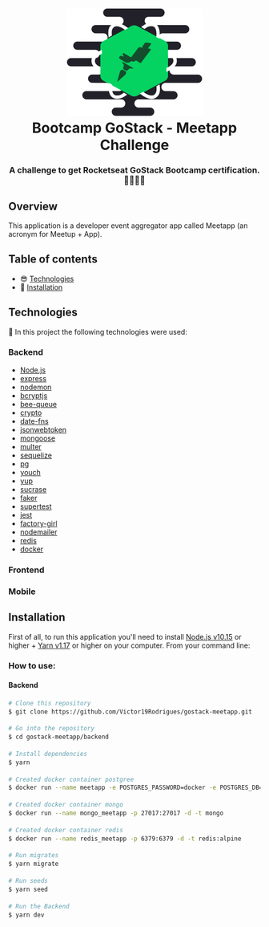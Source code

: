 <h1 align="center">
    <img alt="Bootcamp GoStack" src="https://github.com/Victor19Rodrigues/gostack-meetapp/blob/master/assets/logo-bootcamp.svg" />
    <br />
    Bootcamp GoStack - Meetapp Challenge
</h1>

<h3 align="center">
    A challenge to get Rocketseat GoStack Bootcamp certification. 👨🏻‍🚀🚀
</h3>

## Overview

This application is a developer event aggregator app called Meetapp (an acronym for Meetup + App).

## Table of contents

- :sunglasses: [Technologies](#technologies)
- :floppy_disk: [Installation](#installation)

## Technologies
:hammer: In this project the following technologies were used:

### Backend
-   [Node.js](https://nodejs.org)
-   [express](https://expressjs.com/)
-   [nodemon](https://nodemon.io/)
-   [bcryptjs](https://github.com/dcodeIO/bcrypt.js/tree/master/dist)
-   [bee-queue](https://bee-queue.com/)
-   [crypto](https://nodejs.org/api/crypto.html)
-   [date-fns](https://date-fns.org/)
-   [jsonwebtoken](https://github.com/auth0/node-jsonwebtoken)
-   [mongoose](https://mongoosejs.com/)
-   [multer](https://github.com/expressjs/multer)
-   [sequelize](https://sequelize.org/)
-   [pg](https://node-postgres.com/)
-   [youch](https://github.com/poppinss/youch)
-   [yup](https://github.com/jquense/yup)
-   [sucrase](https://sucrase.io/)
-   [faker](https://github.com/marak/Faker.js/)
-   [supertest](https://github.com/visionmedia/supertest)
-   [jest](https://jestjs.io/)
-   [factory-girl](https://github.com/aexmachina/factory-girl)
-   [nodemailer](https://nodemailer.com/about/)
-   [redis](https://redis.io/)
-   [docker](https://www.docker.com/docker-community)

### Frontend

### Mobile

## Installation
First of all, to run this application you'll need to install [Node.js v10.15](https://nodejs.org) or higher + [Yarn v1.17](https://yarnpkg.com/lang/en/) or higher on your computer. From your command line:

### How to use: 
#### Backend

```bash
# Clone this repository
$ git clone https://github.com/Victor19Rodrigues/gostack-meetapp.git

# Go into the repository
$ cd gostack-meetapp/backend

# Install dependencies
$ yarn

# Created docker container postgree
$ docker run --name meetapp -e POSTGRES_PASSWORD=docker -e POSTGRES_DB=meetapp -p 5432:5432 -d postgres

# Created docker container mongo
$ docker run --name mongo_meetapp -p 27017:27017 -d -t mongo

# Created docker container redis
$ docker run --name redis_meetapp -p 6379:6379 -d -t redis:alpine

# Run migrates
$ yarn migrate

# Run seeds
$ yarn seed

# Run the Backend
$ yarn dev
```


